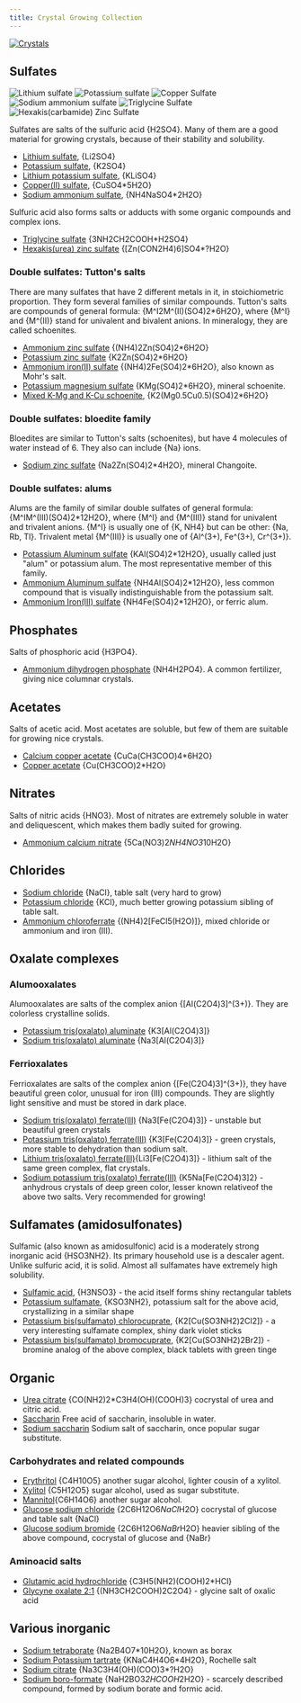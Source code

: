```yaml
---
title: Crystal Growing Collection
---
```

[![Crystals](@root/crystals/images/glucose-sodium-chloride/glucose-nacl-5.jpg?original=no "Glucose NaCl cocrystal")](@root/crystals/glucose-sodium-chloride//)

## Sulfates
![Lithium sulfate](@root/crystals/images/lithium-sulfate/dsc04311.jpg?w=64&original=no)
![Potassium sulfate](@root/crystals/images/potassium-sulfate/k2so4-2.jpg?w=64&original=no)
![Copper Sulfate](@root/crystals/images/copper-sulfate/white.jpg?w=64&original=no)
![Sodium ammonium sulfate](@root/crystals/images/sodium-ammonium-sulfate/dsc03717.jpg?w=64&original=no)
![Triglycine Sulfate](@root/crystals/images/triglycine-sulfate/all-green-bg-1.jpg?w=64&original=no)
![Hexakis(carbamide) Zinc Sulfate](@root/crystals/images/urea-zinc-sulfate/dsc01599.jpg?w=64&original=no)

Sulfates are salts of the sulfuric acid {H2SO4}. Many of them are a good material for growing crystals, because of their stability and solubility.

* [Lithium sulfate](@root/crystals/lithium-sulfate//), {Li2SO4}
* [Potassium sulfate](@root/crystals/potassium-sulfate//), {K2SO4}
* [Lithium potassium sulfate](@root/crystals/lithium-potassium-sulfate//), {KLiSO4}
* [Copper(II) sulfate](@root/crystals/copper-sulfate//), {CuSO4*5H2O}
* [Sodium ammonium sulfate](@root/crystals/sodium-ammonium-sulfate//), {NH4NaSO4*2H2O}

Sulfuric acid also forms salts or adducts with some organic compounds and complex ions.

* [Triglycine sulfate](@root/crystals/triglycine-sulfate//) {3NH2CH2COOH*H2SO4}
* [Hexakis(urea) zinc sulfate](@root/crystals/urea-zinc-sulfate//) {[Zn(CON2H4)6]SO4*?H2O}

### Double sulfates: Tutton's salts
There are many sulfates that have 2 different metals in it, in stoichiometric proportion. They form several families of similar compounds. Tutton's salts are compounds of general formula: {M^I2M^(II)(SO4)2*6H2O}, where {M^I} and {M^(II)} stand for univalent and bivalent anions. In mineralogy, they are called schoenites.


* [Ammonium zinc sulfate](@root/crystals/ammonium-zinc-sulfate//) {(NH4)2Zn(SO4)2*6H2O}
* [Potassium zinc sulfate](@root/crystals/potassium-zinc-sulfate//) {K2Zn(SO4)2*6H2O}
* [Ammonium iron(II) sulfate](@root/crystals/mohr-salt//) {(NH4)2Fe(SO4)2*6H2O}, also known as Mohr's salt.
* [Potassium magnesium sulfate](@root/crystals/potassium-magnesium-sulfate//) {KMg(SO4)2*6H2O}, mineral schoenite.
* [Mixed K-Mg and K-Cu schoenite](@root/crystals/magnesium-copper-potassium-sulfate//), {K2(Mg0.5Cu0.5)(SO4)2*6H2O}

### Double sulfates: bloedite family
Bloedites are similar to Tutton's salts (schoenites), but have 4 molecules of water instead of 6. They also can include {Na} ions.

* [Sodium zinc sulfate](@root/crystals/zinc-sodium-sulfate//) {Na2Zn(SO4)2*4H2O}, mineral Changoite.

### Double sulfates: alums
Alums are the family of similar double sulfates of general formula: {M^IM^(III)(SO4)2*12H2O}, where {M^I} and {M^(III)} stand for univalent and trivalent anions. {M^I} is usually one of {K, NH4} but can be other: {Na, Rb, Tl}. Trivalent metal {M^(III)} is usually one of {Al^(3+), Fe^(3+), Cr^(3+)}.

* [Potassium Aluminum sulfate](@root/crystals/potassium-alum//) {KAl(SO4)2*12H2O}, usually called just "alum" or potassium alum. The most representative member of this family.
* [Ammonium Aluminum sulfate](@root/crystals/ammonium-alum//) {NH4Al(SO4)2*12H2O}, less common compound that is visually indistinguishable from the potassium salt.
* [Ammonium Iron(III) sulfate](@root/crystals/ferric-alum//) {NH4Fe(SO4)2*12H2O}, or ferric alum.


## Phosphates
Salts of phosphoric acid {H3PO4}.

* [Ammonium dihydrogen phosphate](@root/crystals/ammonium-dihydrogen-phosphate//) {NH4H2PO4}. A common fertilizer, giving nice columnar crystals.

## Acetates
Salts of acetic acid. Most acetates are soluble, but few of them are suitable for growing nice crystals.

* [Calcium copper acetate](@root/crystals/calcium-copper-acetate//) {CuCa(CH3COO)4*6H2O}
* [Copper acetate](@root/crystals/copper-acetate//) {Cu(CH3COO)2*H2O}

## Nitrates
Salts of nitric acids {HNO3}. Most of nitrates are extremely soluble in water and deliquescent, which makes them badly suited for growing.

* [Ammonium calcium nitrate](@root/crystals/ammonium-calcium-nitrate//) {5Ca(NO3)2*NH4NO3*10H2O}

## Chlorides
* [Sodium chloride](@root/crystals/sodium-chloride//) {NaCl}, table salt (very hard to grow)
* [Potassium chloride](@root/crystals/potassium-chloride//) {KCl}, much better growing potassium sibling of table salt.
* [Ammonium chloroferrate](@root/crystals/ammonium-chloroferrate//) {(NH4)2[FeCl5(H2O)]}, mixed chloride or ammonium and iron (III).

## Oxalate complexes
### Alumooxalates
Alumooxalates are salts of the complex anion {[Al(C2O4)3]^(3+)}. They are colorless crystalline solids.

* [Potassium tris(oxalato) aluminate](@root/crystals/potassium-trioxalato-aluminate//) {K3[Al(C2O4)3]}
* [Sodium tris(oxalato) aluminate](@root/crystals/sodium-trioxalato-aluminate//) {Na3[Al(C2O4)3]}
### Ferrioxalates

Ferrioxalates are salts of the complex anion {[Fe(C2O4)3]^(3+)}, they have beautiful green color, unusual for iron (III) compounds. They are slightly light sensitive and must be stored in dark place.

* [Sodium tris(oxalato) ferrate(III)](@root/crystals/sodium-trioxalatoferrate//) {Na3[Fe(C2O4)3]} - unstable but beautiful green crystals
* [Potassium tris(oxalato) ferrate(III)](@root/crystals/potassium-trioxalato-ferrate//) {K3[Fe(C2O4)3]} - green crystals, more stable to dehydration than sodium salt.
* [Lithium tris(oxalato) ferrate(III)](@root/crystals/lithium-ferrioxalate//){Li3[Fe(C2O4)3]} - lithium salt of the same green complex, flat crystals.
* [Sodium potassium tris(oxalato) ferrate(III)](@root/crystals/sodium-potassium-trioxalatoferrate//) {K5Na[Fe(C2O4)3]2} - anhydrous crystals of deep green color, lesser known relativeof the above two salts. Very recommended for growing!

## Sulfamates (amidosulfonates)
Sulfamic (also known as amidosulfonic) acid is a moderately strong inorganic acid {HSO3NH2}. Its primary household use is a descaler agent. Unlike sulfuric acid, it is solid. Almost all sulfamates have extremely high solubility.

* [Sulfamic acid](@root/crystals/sulfamic-acid//), {H3NSO3} - the acid itself forms shiny rectangular tablets
* [Potassium sulfamate](@root/crystals/potassium-sulfamate//), {KSO3NH2}, potassium salt for the above acid, crystallizing in a similar shape
* [Potassium bis(sulfamato) chlorocuprate](@root/crystals/potassium-sulfamato-chloro-cuprate//), {K2[Cu(SO3NH2)2Cl2]} - a very interesting sulfamate complex, shiny dark violet sticks
* [Potassium bis(sulfamato) bromocuprate](@root/crystals/potassium-sulfamato-bromo-cuprate//), {K2[Cu(SO3NH2)2Br2]} - bromine analog of the above complex, black tablets with green tinge


## Organic
* [Urea citrate](@root/crystals/urea-citrate//) {CO(NH2)2*C3H4(OH)(COOH)3} cocrystal of urea and citric acid.
* [Saccharin](@root/crystals/saccharin//) Free acid of saccharin, insoluble in water.
* [Sodium saccharin](@root/crystals/sodium-saccharin//) Sodium salt of saccharin, once popular sugar substitute.
### Carbohydrates and related compounds
* [Erythritol](@root/crystals/erythritol//) {C4H10O5} another sugar alcohol, lighter cousin of a xylitol.
* [Xylitol](@root/crystals/xylitol//) {C5H12O5} sugar alcohol, used as sugar substitute.
* [Mannitol](@root/crystals/mannitol//){C6H14O6} another sugar alcohol.
* [Glucose sodium chloride](@root/crystals/glucose-sodium-chloride//) {2C6H12O6*NaCl*H2O} cocrystal of glucose and table salt {NaCl}
* [Glucose sodium bromide](@root/crystals/glucose-sodium-bromide//) {2C6H12O6*NaBr*H2O} heavier sibling of the above compound, cocrystal of glucose and {NaBr}

### Aminoacid salts
* [Glutamic acid hydrochloride](@root/crystals/glutamic-acid-hydrochloride//) {C3H5(NH2)(COOH)2*HCl}
* [Glycyne oxalate 2:1](@root/crystals/glycine-oxalate//) {(NH3CH2COOH)2C2O4} - glycine salt of oxalic acid


## Various inorganic
* [Sodium tetraborate](@root/crystals/borax//) {Na2B4O7*10H2O}, known as borax
* [Sodium Potassium tartrate](@root/crystals/rochelle-salt//) {KNaC4H4O6*4H2O}, Rochelle salt
* [Sodium citrate](@root/crystals/sodium-citrate//) {Na3C3H4(OH)(COO)3*?H2O}
* [Sodium boro-formate](@root/crystals/sodium-boroformate//) {NaH2BO3*2HCOOH*2H2O} - scarcely described compound, formed by sodium borate and formic acid.

